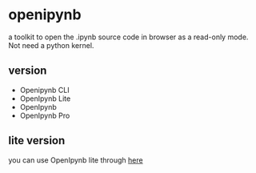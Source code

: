 # openipynb
a toolkit to open the .ipynb source code in browser as a read-only mode. Not need a python kernel.

## version

- Openipynb CLI 
- OpenIpynb Lite
- OpenIpynb
- OpenIpynb Pro

## lite version

you can use OpenIpynb lite through [here](https://blog.hobeedzc.cn/openipynb/OpenIpynb-lite/)
